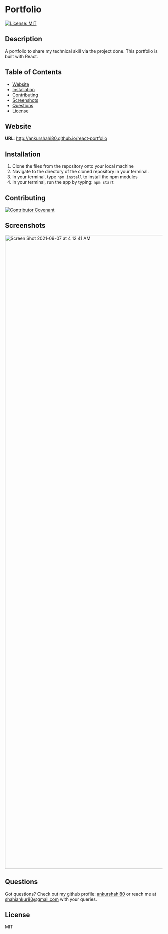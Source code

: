 # Portfolio
[![License: MIT](https://img.shields.io/badge/License-MIT-yellow.svg)](https://opensource.org/licenses/MIT)

## Description

A portfolio to share my technical skill via the project done. This portfolio is built with React.

## Table of Contents
 * [Website](#website)
 * [Installation](#installation)
 * [Contributing](#contributing)
 * [Screenshots](#screenshots)
 * [Questions](#questions)
 * [License](#license)

## Website 

**URL**: http://ankurshahi80.github.io/react-portfolio


## Installation
  1. Clone the files from the repository onto your local machine
  2. Navigate to the directory of the cloned repository in your terminal.
  3. In your terminal, type  `npm install`  to install the npm modules
  4. In your terminal, run the app by typing:  `npm start`

## Contributing

[![Contributor Covenant](https://img.shields.io/badge/Contributor%20Covenant-2.0-4baaaa.svg)](code_of_conduct.md)

## Screenshots

<img width="2028" alt="Screen Shot 2021-09-07 at 4 12 41 AM" src="https://user-images.githubusercontent.com/79622822/132309472-6e88439c-5e9c-43fe-a0c2-5b9428da4372.png">


## Questions

Got questions? Check out my github profile: [ankurshahi80](https://github.com/ankurshahi80)
or reach me at shahiankur80@gmail.com with your queries.

## License
MIT